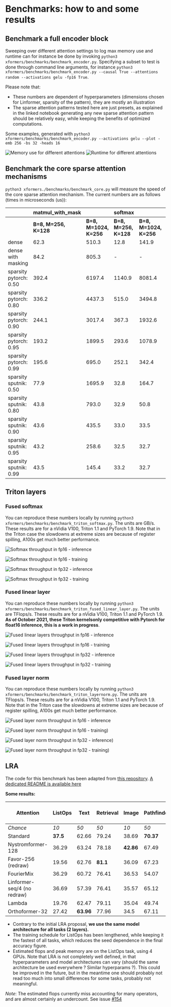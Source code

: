 
# Benchmarks: how to and some results

## Benchmark a full encoder block

Sweeping over different attention settings to log max memory use and runtime can for instance be done by invoking
`python3 xformers/benchmarks/benchmark_encoder.py`. Specifying a subset to test is done through command line arguments, for instance `python3 xformers/benchmarks/benchmark_encoder.py --causal True --attentions random --activations gelu -fp16 True`.

Please note that:

- These numbers are dependent of hyperparameters (dimensions chosen for Linformer, sparsity of the pattern), they are mostly an illustration
- The sparse attention patterns tested here are just presets, as explained in the linked notebook generating any new sparse attention pattern should be relatively easy, while keeping the benefits of optimized computations.

Some examples, generated with `python3 xformers/benchmarks/benchmark_encoder.py --activations gelu --plot -emb 256 -bs 32 -heads 16`

![Memory use for different attentions](docs/plots/memory_vs_attention.png)  ![Runtime for different attentions](docs/plots/runtime_vs_attention.png)

## Benchmark the core sparse attention mechanisms

`python3 xformers./benchmarks/benchmark_core.py` will measure the speed of the core sparse attention mechanism. The current numbers are as follows (times in microseconds (us)):

|                        | **matmul_with_mask**  |                        | **softmax**           |                        | **bmm**               |                        |
| ---------------------- | --------------------- | ---------------------- | --------------------- | ---------------------- | --------------------- | ---------------------- |
|                        | **B=8, M=256, K=128** | **B=8, M=1024, K=256** | **B=8, M=256, K=128** | **B=8, M=1024, K=256** | **B=8, M=256, K=128** | **B=8, M=1024, K=256** |
| dense                  | 62.3                  | 510.3                  | 12.8                  | 141.9                  | 31.0                  | 590.7                  |
| dense with masking     | 84.2                  | 805.3                  | -                     | -                      | -                     | -                      |
| sparsity pytorch: 0.50 | 392.4                 | 6197.4                 | 1140.9                | 8081.4                 | 577.0                 | 13830.2                |
| sparsity pytorch: 0.80 | 336.2                 | 4437.3                 | 515.0                 | 3494.8                 | 254.4                 | 5944.0                 |
| sparsity pytorch: 0.90 | 244.1                 | 3017.4                 | 367.3                 | 1932.6                 | 162.0                 | 3063.0                 |
| sparsity pytorch: 0.95 | 193.2                 | 1899.5                 | 293.6                 | 1078.9                 | 161.6                 | 1692.3                 |
| sparsity pytorch: 0.99 | 195.6                 | 695.0                  | 252.1                 | 342.4                  | 161.9                 | 433.4                  |
| sparsity sputnik: 0.50 | 77.9                  | 1695.9                 | 32.8                  | 164.7                  | 64.6                  | 1640.5                 |
| sparsity sputnik: 0.80 | 43.8                  | 793.0                  | 32.9                  | 50.8                   | 39.6                  | 703.3                  |
| sparsity sputnik: 0.90 | 43.6                  | 435.5                  | 33.0                  | 33.5                   | 39.6                  | 391.4                  |
| sparsity sputnik: 0.95 | 43.2                  | 258.6                  | 32.5                  | 32.7                   | 39.7                  | 223.6                  |
| sparsity sputnik: 0.99 | 43.5                  | 145.4                  | 33.2                  | 32.7                   | 39.7                  | 77.4                   |

## Triton layers

### Fused softmax

You can reproduce these numbers locally by running `python3 xformers/benchmarks/benchmark_triton_softmax.py`. The units are GB/s. These results are for a nVidia V100, Triton 1.1 and PyTorch 1.9.
Note that in the Triton case the slowdowns at extreme sizes are because of register spilling, A100s get much better performance.

![Softmax throughput in fp16 - inference](docs/plots/Softmax_Bandwidth_FW_fp16.png)

![Softmax throughput in fp16 - training](docs/plots/Softmax_Bandwidth_FW_BW_fp16.png)

![Softmax throughput in fp32 - inference](docs/plots/Softmax_Bandwidth_FW_fp32.png)

![Softmax throughput in fp32 - training](docs/plots/Softmax_Bandwidth_FW_BW_fp32.png)

### Fused linear layer

You can reproduce these numbers locally by running `python3 xformers/benchmarks/benchmark_triton_fused_linear_layer.py`. The units are TFlops/s. These results are for a nVidia V100, Triton 1.1 and PyTorch 1.9.
**As of October 2021, these Triton kernelsonly competitive with Pytorch for float16 inference, this is a work in progress**.

![Fused linear layers throughput in fp16 - inference](docs/plots/FusedLinear_fp16_FW.png)

![Fused linear layers throughput in fp16 - training](docs/plots/FusedLinear_fp16_FW_BW.png)

![Fused linear layers throughput in fp32 - inference](docs/plots/FusedLinear_fp32_FW.png)

![Fused linear layers throughput in fp32 - training](docs/plots/FusedLinear_fp32_FW_BW.png)

### Fused layer norm

You can reproduce these numbers locally by running `python3 xformers/benchmarks/benchmark_triton_layernorm.py`. The units are TFlops/s. These results are for a nVidia V100, Triton 1.1 and PyTorch 1.9.
Note that in the Triton case the slowdowns at extreme sizes are because of register spilling, A100s get much better performance.

![Fused layer norm throughput in fp16 - inference](docs/plots/LayerNorm_FW_torch.float16.png)

![Fused layer norm throughput in fp16 - training](docs/plots/LayerNorm_FW+BW_torch.float16.png))

![Fused layer norm throughput in fp32 - inference](docs/plots/LayerNorm_FW_torch.float32.png))

![Fused layer norm throughput in fp32 - training](docs/plots/LayerNorm_FW+BW_torch.float32.png))

## LRA

The code for this benchmark has been adapted from [this repository](https://github.com/mlpen/Nystromformer/tree/main/LRA). [A dedicated README is available here](xformers/benchmarks/LRA/README.md)

__Some results:__

| Attention                   | ListOps  | Text      | Retrieval | Image     | Pathfinder | *Avg*     | *Est. Gflops* | *Peak mem (mb)* |
| --------------------------- | -------- | --------- | --------- | --------- | ---------- | --------- | ------------- | --------------- |
| _Chance_                    | _10_     | _50_      | _50_      | _10_      | _50_       | _34_      | _0_           | _0_             |
| Standard                    | **37.5** | 62.66     | 79.24     | 38.69     | **70.37**  | **57.69** | 1.21          | 2291            |
| Nystromformer-128           | 36.29    | 63.24     | 78.18     | **42.86** | 67.49      | 57.61     | 0.62          | 383             |
| Favor-256 (redraw)          | 19.56    | 62.76     | **81.1**  | 36.09     | 67.23      | 53.35     | 0.49          | 445             |
| FourierMix                  | 36.29    | 60.72     | 76.41     | 36.53     | 54.07      | 52.8      | **0.17**      | **87**          |
| Linformer-seq/4 (no redraw) | 36.69    | 57.39     | 76.41     | 35.57     | 65.12      | 54.2      | 0.67          | 719             |
| Lambda                      | 19.76    | 62.47     | 79.11     | 35.04     | 49.74      | 49.224    | x             | 1023            |
| Orthoformer-32              | 27.42    | **63.96** | 77.96     | 34.5      | 67.11      | 54.19     | 0.187         | 155             |

- Contrary to the initial LRA proposal, __we use the same model architecture for all tasks (2 layers).__
- The training schedule for ListOps has been lengthened, while keeping it the fastest of all tasks, which reduces the seed dependence in the final accuracy figure.
- Estimated flops and peak memory are on the ListOps task, using 4 GPUs. Note that LRA is not completely well defined, in that hyperparameters and model architectures can vary (should the same architecture be used everywhere ? Similar hyperparams ?). This could be improved in the future, but in the meantime one should probably not read too much into small differences for some tasks, probably not meaningful.

_Note_: The estimated flops currently miss accounting for many operators, and are almost certainly an undercount. See issue [#154](https://github.com/fairinternal/xformers/issues/154)
